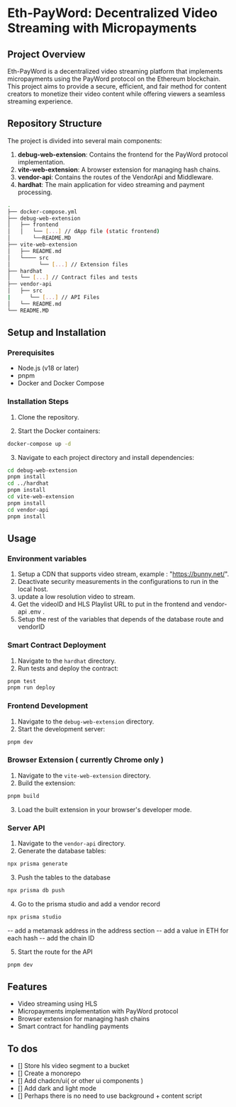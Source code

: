 # Eth-PayWord: Decentralized Video Streaming with Micropayments

## Project Overview

Eth-PayWord is a decentralized video streaming platform that implements micropayments using the PayWord protocol on the Ethereum blockchain. This project aims to provide a secure, efficient, and fair method for content creators to monetize their video content while offering viewers a seamless streaming experience.

## Repository Structure

The project is divided into several main components:

1. **debug-web-extension**: Contains the frontend for the PayWord protocol implementation.
2. **vite-web-extension**: A browser extension for managing hash chains.
3. **vendor-api**: Contains the routes of the VendorApi and Middleware.
4. **hardhat**: The main application for video streaming and payment processing.

```bash
.
├── docker-compose.yml
├── debug-web-extension
│   ├── frontend
│   │   └── [...] // dApp file (static frontend)
│       └──README.MD
├── vite-web-extension
│   ├── README.md
│   └──── src
│         └── [...] // Extension files
├── hardhat
│   └── [...] // Contract files and tests
├── vendor-api
│   ├── src
|      └── [...] // API Files
│   └── README.md
└── README.MD
```

## Setup and Installation

### Prerequisites

- Node.js (v18 or later)
- pnpm
- Docker and Docker Compose

### Installation Steps

1. Clone the repository.

2. Start the Docker containers:

```bash
docker-compose up -d
```

3. Navigate to each project directory and install dependencies:

```bash
cd debug-web-extension
pnpm install
cd ../hardhat
pnpm install
cd vite-web-extension
pnpm install
cd vendor-api
pnpm install
```

## Usage


### Environment variables

1. Setup a CDN that supports video stream, example : "https://bunny.net/".
2. Deactivate security measurements in the configurations to run in the local host.
3. update a low resolution video to stream.
4. Get the videoID and HLS Playlist URL to put in the frontend and vendor-api .env .
5. Setup the rest of the variables that depends of the database route and vendorID


### Smart Contract Deployment

1. Navigate to the `hardhat` directory.
2. Run tests and deploy the contract:

```bash
pnpm test
pnpm run deploy
```

### Frontend Development

1. Navigate to the `debug-web-extension` directory.
2. Start the development server:

```bash
pnpm dev
```

### Browser Extension ( currently Chrome only )

1. Navigate to the `vite-web-extension` directory.
2. Build the extension:

```bash
pnpm build
```

3. Load the built extension in your browser's developer mode.

### Server API

1. Navigate to the `vendor-api` directory.
2. Generate the database tables:

```bash
npx prisma generate
```

3. Push the tables to the database

```bash
npx prisma db push
```

4. Go to the prisma studio and add a vendor record

```bash
npx prisma studio
```

-- add a metamask address in the address section
-- add a value in ETH for each hash
-- add the chain ID

5. Start the route for the API

```bash
pnpm dev
```

## Features

- Video streaming using HLS
- Micropayments implementation with PayWord protocol
- Browser extension for managing hash chains
- Smart contract for handling payments

## To dos

- [] Store hls video segment to a bucket
- [] Create a monorepo
- [] Add chadcn/ui( or other ui components )
- [] Add dark and light mode
- [] Perhaps there is no need to use background + content script
